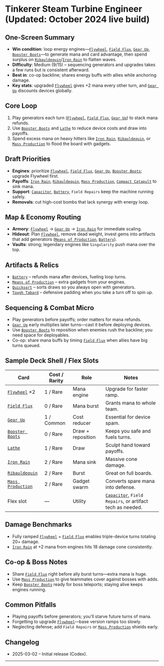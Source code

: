 # Tinkerer Steam Turbine Engineer (Updated: October 2024 live build)

## One-Screen Summary
- **Win condition**: loop energy engines—[`Flywheel`][card-flywheel], [`Field Flux`][card-field-flux], [`Gear Up`][card-gear-up], [`Booster Boots`][card-booster-boots]—to generate mana and card advantage, then spend surplus on [`Ribauldequin`][card-ribauldequin]/[`Iron Rain`][card-iron-rain] to flatten waves.
- **Difficulty**: Medium (9/15) – sequencing generators and upgrades takes a few runs but is consistent afterward.
- **Best in**: co-op backline; shares energy buffs with allies while anchoring damage.
- **Key stats**: upgraded [`Flywheel`][card-flywheel] gives +2 mana every other turn, and [`Gear Up`][card-gear-up] discounts devices globally.

## Core Loop
1. Play generators each turn ([`Flywheel`][card-flywheel], [`Field Flux`][card-field-flux], [`Gear Up`][card-gear-up]) to stack mana refunds.
2. Use [`Booster Boots`][card-booster-boots] and [`Lathe`][card-lathe] to reduce device costs and draw into payoffs.
3. Spend excess mana on heavy hitters like [`Iron Rain`][card-iron-rain], [`Ribauldequin`][card-ribauldequin], or [`Mass Production`][card-mass-production] to flood the board with gadgets.

## Draft Priorities
- **Engines**: prioritize [`Flywheel`][card-flywheel], [`Field Flux`][card-field-flux], [`Gear Up`][card-gear-up], [`Booster Boots`][card-booster-boots]; upgrade Flywheel first.
- **Payoffs**: [`Iron Rain`][card-iron-rain], [`Ribauldequin`][card-ribauldequin], [`Mass Production`][card-mass-production], [`Compact Catapult`][card-compact-catapult] to sink mana.
- **Support**: [`Capacitor`][card-capacitor], [`Battery`][card-battery], `Field Repairs` keep the machine running safely.
- **Removals**: cut high-cost bombs that lack synergy with energy loop.

## Map & Economy Routing
- **Armory**: [`Flywheel`][card-flywheel] → [`Gear Up`][card-gear-up] → [`Iron Rain`][card-iron-rain] for immediate scaling.
- **Hideout**: Plan [`Flywheel`][card-flywheel], remove dead weight, invest gems into artifacts that add generators ([`Means of Production`][card-means-of-production], [`Battery`][card-battery]).
- **Vaults**: strong; legendary engines like `Singularity` push mana over the top.

## Artifacts & Relics
- [`Battery`][card-battery] – refunds mana after devices, fueling loop turns.
- [`Means of Production`][card-means-of-production] – extra gadgets from your engines.
- [`Quicksort`][card-quicksort] – sorts draws so you always open with generators.
- [`Tough Tabard`][card-tough-tabard] – defensive padding when you take a turn off to spin up.

## Sequencing & Combat Micro
- Play generators before payoffs; order matters for mana refunds.
- [`Gear Up`][card-gear-up] early multiplies later turns—cast it before deploying devices.
- Use [`Booster Boots`][card-booster-boots] to reposition when enemies rush the backline; you need space for deployables.
- Co-op: share mana buffs by timing [`Field Flux`][card-field-flux] when allies have big turns queued.

## Sample Deck Shell / Flex Slots
| Card | Cost / Rarity | Role | Notes |
| --- | --- | --- | --- |
| [`Flywheel`][card-flywheel] ×2 | 1 / Rare | Mana engine | Upgrade for faster ramp. |
| [`Field Flux`][card-field-flux] | 0 / Rare | Mana burst | Grants mana to whole team. |
| [`Gear Up`][card-gear-up] | 1 / Common | Cost reducer | Essential for device spam. |
| [`Booster Boots`][card-booster-boots] | 0 / Rare | Draw + reposition | Keeps you safe and fuels turns. |
| [`Lathe`][card-lathe] | 1 / Rare | Draw | Sculpt hand toward payoffs. |
| [`Iron Rain`][card-iron-rain] | 2 / Rare | Mana sink | Massive cone damage. |
| [`Ribauldequin`][card-ribauldequin] | 2 / Rare | Burst | Great on full boards. |
| [`Mass Production`][card-mass-production] | 2 / Rare | Gadget swarm | Converts spare mana into defense. |
| Flex slot | — | Utility | [`Capacitor`][card-capacitor], `Field Repairs`, or artifact tech as needed. |

## Damage Benchmarks
- Fully ramped [`Flywheel`][card-flywheel] + [`Field Flux`][card-field-flux] enables triple-device turns totaling 20+ damage.
- [`Iron Rain`][card-iron-rain] at +2 mana from engines hits 18 damage cone consistently.

## Co-op & Boss Notes
- Share [`Field Flux`][card-field-flux] right before ally burst turns—extra mana is huge.
- Use [`Mass Production`][card-mass-production] to give teammates cover against bosses with adds.
- Keep [`Booster Boots`][card-booster-boots] ready for boss teleports; staying alive keeps engines running.

## Common Pitfalls
- Playing payoffs before generators; you’ll starve future turns of mana.
- Forgetting to upgrade [`Flywheel`][card-flywheel]—base version ramps too slowly.
- Neglecting defense; add `Field Repairs` or [`Mass Production`][card-mass-production] shields early.

## Changelog
- 2025-03-02 – Initial release (Codex).

---

[card-flywheel]: https://hellcard.fandom.com/wiki/Flywheel "Flywheel | Hellcard Wiki"
[card-field-flux]: https://hellcard.fandom.com/wiki/Field_Flux "Field Flux | Hellcard Wiki"
[card-gear-up]: https://hellcard.fandom.com/wiki/Gear_Up "Gear Up | Hellcard Wiki"
[card-booster-boots]: https://hellcard.fandom.com/wiki/Booster_Boots "Booster Boots | Hellcard Wiki"
[card-iron-rain]: https://hellcard.fandom.com/wiki/Iron_Rain "Iron Rain | Hellcard Wiki"
[card-lathe]: https://hellcard.fandom.com/wiki/Lathe "Lathe | Hellcard Wiki"
[card-ribauldequin]: https://hellcard.fandom.com/wiki/Ribauldequin "Ribauldequin | Hellcard Wiki"
[card-mass-production]: https://hellcard.fandom.com/wiki/Mass_Production "Mass Production | Hellcard Wiki"
[card-compact-catapult]: https://hellcard.fandom.com/wiki/Compact_Catapult "Compact Catapult | Hellcard Wiki"
[card-capacitor]: https://hellcard.fandom.com/wiki/Capacitor "Capacitor | Hellcard Wiki"
[card-battery]: https://hellcard.fandom.com/wiki/Battery "Battery | Hellcard Wiki"
[card-tough-tabard]: https://hellcard.fandom.com/wiki/Tough_Tabard "Tough Tabard | Hellcard Wiki"
[card-means-of-production]: https://hellcard.fandom.com/wiki/Means_of_Production "Means of Production | Hellcard Wiki"
[card-quicksort]: https://hellcard.fandom.com/wiki/Quicksort "Quicksort | Hellcard Wiki"
